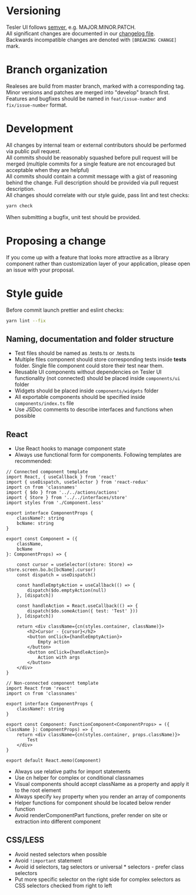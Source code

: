 # Versioning

Tesler UI follows [semver](https://semver.org/), e.g. MAJOR.MINOR.PATCH.  
All significant changes are documented in our [changelog file](./CHANGELOG.md).  
Backwards incompatible changes are denoted with `[BREAKING CHANGE]` mark.

# Branch organization 

Realeses are build from master branch, marked with a corresponding tag.  
Minor versions and patches are merged into "develop" branch first.  
Features and bugfixes should be named in `feat/issue-number` and `fix/issue-number` format.  

# Development

All changes by internal team or external contributors should be performed via public pull request.  
All commits should be reasonably squashed before pull request will be merged (multiple commits for a single feature are not
encouraged but acceptable when they are helpful)  
All commits should contain a commit message with a gist of reasoning behind the change. Full description should be provided via pull
request description.  
All changes should correlate with our style guide, pass lint and test checks:
```sh
yarn check
```
When submitting a bugfix, unit test should be provided.

# Proposing a change

If you come up with a feature that looks more attractive as a library component rather than customization layer of your application, please open an issue with your proposal.  

# Style guide

Before commit launch prettier and eslint checks:

```sh
yarn lint --fix
```

## Naming, documentation and folder structure

* Test files should be named as <testedModule>.tests.ts or <TestedComponent>.tests.ts
* Multiple files component should store corresponding tests inside __tests__ folder. Single file component could store their test near them.
* Reusable UI components without dependencies on Tesler UI functionality (not connected) should be placed inside `components/ui` folder
* Widgets should be placed inside `components/widgets` folder
* All exportable components should be specified inside `components/index.ts` file
* Use JSDoc comments to describe interfaces and functions when possible

## React

* Use React hooks to manage component state
* Always use functional form for components. Following templates are recommended:

```tsx
// Connected component template
import React, { useCallback } from 'react'
import { useDispatch, useSelector } from 'react-redux'
import cn from 'classnames'
import { $do } from '../../actions/actions'
import { Store } from '../../interfaces/store'
import styles from './Component.less'

export interface ComponentProps {
    className?: string
    bcName: string
}

export const Component = ({
    className,
    bcName
}: ComponentProps) => {

    const cursor = useSelector((store: Store) => store.screen.bo.bc[bcName].cursor)
    const dispatch = useDispatch()

    const handleEmptyAction = useCallback(() => {
        dispatch($do.emptyAction(null)
    }, [dispatch])
    
    const handleAction = React.useCallback(() => {
        dispatch($do.someAction({ test: 'Test' }))
    }, [dispatch])

    return <div className={cn(styles.container, className)}>
        <h2>Cursor - {cursor}</h2>
        <button onClick={handleEmptyAction}>
            Empty action
        </button>
        <button onClick={handleAction}>
            Action with args
        </button>
    </div>
}
```

```tsx
// Non-connected component template
import React from 'react'
import cn from 'classnames'

export interface ComponentProps {
    className?: string
}

export const Component: FunctionComponent<ComponentProps> = ({ className }: ComponentProps) => {
    return <div className={cn(styles.container, props.className)}>
        Test
    </div>
}

export default React.memo(Component)
```

* Always use relative paths for import statements
* Use cn helper for complex or conditional classnames
* Visual components should accept className as a property and apply it to the root element
* Always specify `key` property when you render an array of components
* Helper functions for component should be located below render function
* Avoid renderComponentPart functions, prefer render on site or extraction into different component

## CSS/LESS

* Avoid nested selectors when possible
* Avoid `!important` statement
* Avoid id selectors, tag selectors or universal * selectors - prefer class selectors
* Put more specific selector on the right side for complex selectors as CSS selectors checked from right to left
